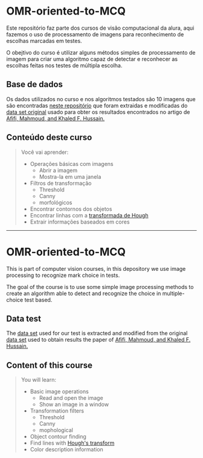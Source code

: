 # OMR-oriented-to-MCQ

Este repositório faz parte dos cursos de visão computacional da alura, aqui fazemos o uso de processamento de imagens para reconhecimento de escolhas marcadas em testes.

O obejtivo do curso é utilizar alguns métodos simples de processamento de imagem para criar uma algoritmo capaz de detectar e reconhecer as escolhas feitas nos testes de múltipla escolha.

## Base de dados

Os dados utilizados no curso e nos algoritmos testados são 10 imagens que são encontradas [neste repositório](https://github.com/suayder/OMR-oriented-to-MCQ/tree/master/images-test) que foram extraidas e modificadas do [data set original](https://sites.google.com/view/mcq-dataset) usado para obter os resultados encontrados no artigo de [Afifi, Mahmoud, and Khaled F. Hussain.](https://arxiv.org/pdf/1711.00972.pdf)

## Conteúdo deste curso

> Você vai aprender:
>
>   - Operações básicas com imagens
>      - Abrir a imagem
>      - Mostra-la em uma janela
>   - Filtros de transformação
>       - Threshold
>       - Canny
>       - morfológicos
>   - Encontrar contornos dos objetos
>   - Encontrar linhas com a [transformada de Hough](https://www.learnopencv.com/hough-transform-with-opencv-c-python/)
>   - Extrair informações baseados em cores

---

# OMR-oriented-to-MCQ

This is part of computer vision courses, in this depository we use image processing to recognize mark choice in tests.

The goal of the course is to use some simple image processing methods to create an algorithm able to detect and recognize the choice in multiple-choice test based.

## Data test

The [data set](https://github.com/suayder/OMR-oriented-to-MCQ/tree/master/images-test) used for our test is extracted and modified from the original [data set](https://sites.google.com/view/mcq-dataset) used to obtain results the paper of [Afifi, Mahmoud, and Khaled F. Hussain.](https://arxiv.org/pdf/1711.00972.pdf)

## Content of this course

> You will learn:
>
>   - Basic image operations
>      - Read and open the image
>      - Show an image in a window
>   - Transformation filters
>       - Threshold
>       - Canny
>       - mophological
>   - Object contour finding
>   - Find lines with [Hough's transform](https://www.learnopencv.com/hough-transform-with-opencv-c-python/)
>   - Color description information